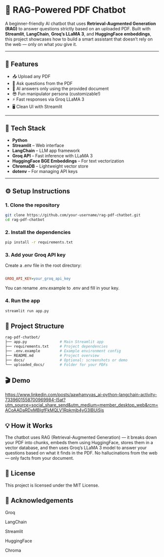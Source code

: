 # 🤖 RAG-Powered PDF Chatbot

A beginner-friendly AI chatbot that uses **Retrieval-Augmented Generation (RAG)** to answer questions strictly based on an uploaded PDF. Built with **Streamlit**, **LangChain**, **Groq’s LLaMA 3**, and **HuggingFace embeddings**, this project showcases how to build a smart assistant that doesn’t rely on the web — only on what *you* give it.

---

## 🚀 Features

- 📤 Upload any PDF
- 💬 Ask questions from the PDF
- 🧠 AI answers only using the provided document
- 😎 Fun manipulator persona (customizable!)
- ⚡ Fast responses via Groq LLaMA 3
- 🖥️ Clean UI with Streamlit

---

## 🧠 Tech Stack

- **Python**
- **Streamlit** – Web interface
- **LangChain** – LLM app framework
- **Groq API** – Fast inference with LLaMA 3
- **HuggingFace BGE Embeddings** – For text vectorization
- **ChromaDB** – Lightweight vector store
- **dotenv** – For managing API keys

---

## ⚙️ Setup Instructions

### 1. Clone the repository

```bash
git clone https://github.com/your-username/rag-pdf-chatbot.git
cd rag-pdf-chatbot
```

### 2. Install the dependencies

```bash
pip install -r requirements.txt
```

### 3. Add your Groq API key
Create a .env file in the root directory:

``` ini

GROQ_API_KEY=your_groq_api_key
```
You can rename .env.example to .env and fill in your key.

### 4. Run the app
```bash
streamlit run app.py
```

## 📁 Project Structure
```bash
rag-pdf-chatbot/
├── app.py               # Main Streamlit app
├── requirements.txt     # Project dependencies
├── .env.example         # Example environment config
├── README.md            # Project overview
├── docs/                # Optional: screenshots or demo
└── uploaded_docs/       # Folder for your PDFs
```

## 🎬 Demo
https://www.linkedin.com/posts/aawhanvyas_ai-python-langchain-activity-7339601558700969984-I5at?utm_source=social_share_send&utm_medium=member_desktop_web&rcm=ACoAADaRDxMBlgfFkMQLV1Rpkmjb4yG3lBUiSjs


## 💡 How it Works
The chatbot uses RAG (Retrieval-Augmented Generation) — it breaks down your PDF into chunks, embeds them using HuggingFace, stores them in a vector database, and then uses Groq’s LLaMA 3 model to answer your questions based on what it finds in the PDF. No hallucinations from the web — only facts from your document.

## 📜 License
This project is licensed under the MIT License.

## 🙏 Acknowledgements
Groq

LangChain

Streamlit

HuggingFace

Chroma
